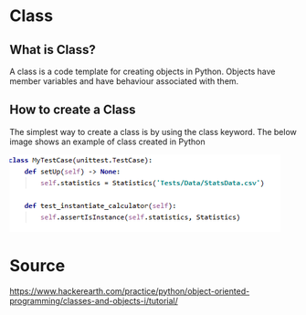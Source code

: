 # Class

## What is Class?

A class is a code template for creating objects in Python. Objects have member variables and have behaviour associated with them.

## How to create a Class

The simplest way to create a class is by using the class keyword. The below image shows an example of class created in Python

<img src="https://github.com/Snehaphilip989/miniproject1/blob/master/Python%20Image/Class.PNG" />



# Source 

https://www.hackerearth.com/practice/python/object-oriented-programming/classes-and-objects-i/tutorial/
